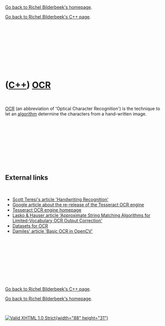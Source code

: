 [Go back to Richel Bilderbeek's homepage](index.htm).

[Go back to Richel Bilderbeek's C++ page](Cpp.htm).

 

 

 

 

 

([C++](Cpp.htm)) [OCR](CppOcr.htm)
==================================

 

[OCR](CppOcr.htm) (an abbreviation of 'Optical Character Recognition')
is the technique to let an [algorithm](CppAlgorithm.htm) determine the
characters from a hand-written image.

 

 

 

 

 

External links
--------------

 

-   [Scott Teresi's article 'Handwriting
    Recognition'](http://www.teresi.us/html/writing/handwriting.html)
-   [Google article about the re-release of the Tesseract OCR
    engine](http://googlecode.blogspot.com/2006/08/announcing-tesseract-ocr.html)
-   [Tesseract OCR engine
    homepage](http://code.google.com/p/tesseract-ocr)
-   [Lasko & Hauser article 'Approximate String Matching Algorithms for
    Limited-Vocabulary OCR Output
    Correction'](http://archive.nlm.nih.gov/pubs/hauser/Tompaper/tompaper.php)
-   [Datasets for
    OCR](http://archive.ics.uci.edu/ml/datasets/Optical+Recognition+of+Handwritten+Digits)
-   [Damiles' article 'Basic OCR in
    OpenCV'](http://blog.damiles.com/?p=93)

 

 

 

 

 

[Go back to Richel Bilderbeek's C++ page](Cpp.htm).

[Go back to Richel Bilderbeek's homepage](index.htm).

 

[![Valid XHTML 1.0 Strict](valid-xhtml10.png){width="88"
height="31"}](http://validator.w3.org/check?uri=referer)
